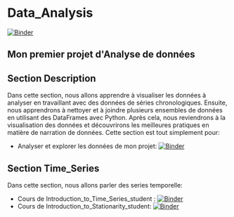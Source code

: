 # Data_Analysis
[![Binder](https://mybinder.org/badge_logo.svg)](https://mybinder.org/v2/gh/BachirAbdou/PB_R-el/PB_R-el?labpath=index.ipynb)
## Mon premier projet d'Analyse de données


## Section Description
  
Dans cette section, nous allons apprendre à visualiser les données à analyser en travaillant avec des données de séries chronologiques. Ensuite, nous apprendrons à nettoyer et à joindre plusieurs ensembles de données en utilisant des DataFrames avec Python. Après cela, nous reviendrons à la visualisation des données et découvrirons les meilleures pratiques en matière de narration de données.
Cette section est tout simplement pour:
   * Analyser et explorer les données de mon projet: [![Binder](https://mybinder.org/badge_logo.svg)](https://mybinder.org/v2/gh/BachirAbdou/PB_R-el/PB_R-el?labpath=index.ipynb)
  
## Section Time_Series

Dans cette section, nous allons parler des series temporelle:
   * Cours de Introduction_to_Time_Series_student : [![Binder](https://mybinder.org/badge_logo.svg)](https://mybinder.org/v2/gh/BachirAbdou/PB_R-el/main?labpath=Introduction_to_Time_Series_student%20Bachir.ipynb)
   * Cours de Introduction_to_Stationarity_student: [![Binder](https://mybinder.org/badge_logo.svg)](https://mybinder.org/v2/gh/BachirAbdou/PB_R-el/main?labpath=Introduction_to_Stationarity_student.ipynb)


